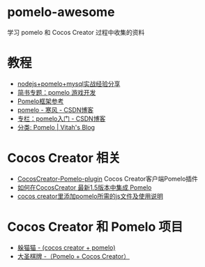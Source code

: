 # pomelo-awesome
学习 pomelo 和 Cocos Creator 过程中收集的资料

# 教程
+ [nodejs+pomelo+mysql实战经验分享](https://cnodejs.org/topic/582e992f0249714d79d41a74)
+ [简书专题：pomelo 游戏开发](http://www.jianshu.com/c/f42580039b45)
+ [Pomelo框架参考](http://www.jianshu.com/p/dJxnFT)
+ [pomelo - 寒风 - CSDN博客](http://blog.csdn.net/xufeng0991/article/category/3173009)
+ [专栏：pomelo入门 - CSDN博客](http://blog.csdn.net/column/details/pomelo.html)
+ [分类: Pomelo | Vitah's Blog](http://www.vitah.net/categories/Pomelo/)

# Cocos Creator 相关
+ [CocosCreator-Pomelo-plugin](https://github.com/tumobi/CocosCreator-Pomelo-plugin) Cocos Creator客户端Pomelo插件
+ [如何在CocosCreator 最新1.5版本中集成 Pomelo](http://www.jianshu.com/p/c64f7607adee)
+ [cocos creator里添加pomelo所需的js文件及使用说明](https://github.com/isghost/pomelococoscreator)

# Cocos Creator 和 Pomelo 项目
+ [躲猫猫 - (cocos creator + pomelo)](https://github.com/wohow/peekaboo-master)
+ [大圣棋牌 -（Pomelo + Cocos Creator）](https://github.com/ligun123/chess)


